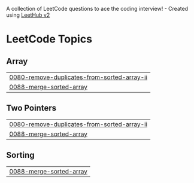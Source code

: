 A collection of LeetCode questions to ace the coding interview! - Created using [LeetHub v2](https://github.com/arunbhardwaj/LeetHub-2.0)
<!---LeetCode Topics Start-->
# LeetCode Topics
## Array
|  |
| ------- |
| [0080-remove-duplicates-from-sorted-array-ii](https://github.com/bandish1304/bandish1304/tree/master/0080-remove-duplicates-from-sorted-array-ii) |
| [0088-merge-sorted-array](https://github.com/bandish1304/bandish1304/tree/master/0088-merge-sorted-array) |
## Two Pointers
|  |
| ------- |
| [0080-remove-duplicates-from-sorted-array-ii](https://github.com/bandish1304/bandish1304/tree/master/0080-remove-duplicates-from-sorted-array-ii) |
| [0088-merge-sorted-array](https://github.com/bandish1304/bandish1304/tree/master/0088-merge-sorted-array) |
## Sorting
|  |
| ------- |
| [0088-merge-sorted-array](https://github.com/bandish1304/bandish1304/tree/master/0088-merge-sorted-array) |
<!---LeetCode Topics End-->